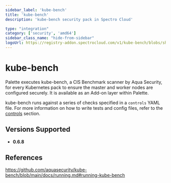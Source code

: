 ```yaml
---
sidebar_label: 'kube-bench'
title: 'kube-bench'
description: 'kube-bench security pack in Spectro Cloud'

type: "integration"
category: ['security', 'amd64']
sidebar_class_name: "hide-from-sidebar"
logoUrl: https://registry-addon.spectrocloud.com/v1/kube-bench/blobs/sha256:28c233e5ad884d5356a183c37f323263eb4acca860c28b326ecd99094b500c31?type=image/png
---
```








# kube-bench

Palette executes kube-bench, a CIS Benchmark scanner by Aqua Security, for every Kubernetes pack to ensure the master and worker nodes are configured securely. It is available as an Add-on layer within Palette.

kube-bench runs against a series of checks specified in a `controls` YAML file. For more information on how to write tests and config files, refer to the [controls](https://github.com/aquasecurity/kube-bench/blob/main/docs/controls.md) section.


## Versions Supported

<Tabs>

<TabItem label="0.6.x" value="0.6.x">


* **0.6.8**

</TabItem>
</Tabs>

## References

https://github.com/aquasecurity/kube-bench/blob/main/docs/running.md#running-kube-bench
